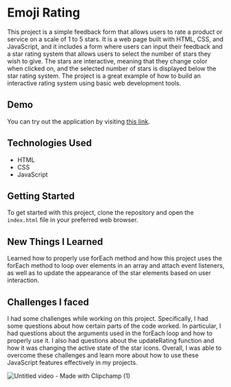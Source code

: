 # Emoji Rating

This project is a simple feedback form that allows users to rate a product or service on a scale of 1 to 5 stars. It is a web page built with HTML, CSS, and JavaScript, and it includes a form where users can input their feedback and a star rating system that allows users to select the number of stars they wish to give. The stars are interactive, meaning that they change color when clicked on, and the selected number of stars is displayed below the star rating system. The project is a great example of how to build an interactive rating system using basic web development tools.

## Demo

You can try out the application by visiting [this link](https://paribhandarkar.github.io/emoji-rating/).

## Technologies Used

- HTML
- CSS
- JavaScript

## Getting Started

To get started with this project, clone the repository and open the `index.html` file in your preferred web browser.

## New Things I Learned

Learned how to properly use forEach method and how this project uses the forEach method to loop over elements in an array and attach event listeners, as well as to update the appearance of the star elements based on user interaction.

## Challenges I faced

I had some challenges while working on this project. Specifically, I had some questions about how certain parts of the code worked. In particular, I had questions about the arguments used in the forEach loop and how to properly use it. I also had questions about the updateRating function and how it was changing the active state of the star icons. Overall, I was able to overcome these challenges and learn more about how to use these JavaScript features effectively in my projects.

![Untitled video - Made with Clipchamp (1)](https://github.com/paribhandarkar/emoji-rating/assets/76446574/b337f377-845e-47f7-9d8c-f485102070a7)
